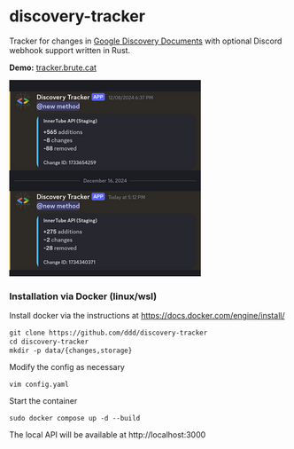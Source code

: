 
# discovery-tracker

Tracker for changes in [Google Discovery Documents](https://developers.google.com/discovery) with optional Discord webhook support written in Rust.

**Demo:**
[tracker.brute.cat](https://tracker.brute.cat)

![Local API](./static/webhook.png)


### Installation via Docker (linux/wsl)

Install docker via the instructions at https://docs.docker.com/engine/install/

```
git clone https://github.com/ddd/discovery-tracker
cd discovery-tracker
mkdir -p data/{changes,storage}
```

Modify the config as necessary

```
vim config.yaml
```

Start the container

```
sudo docker compose up -d --build
```

The local API will be available at http://localhost:3000

